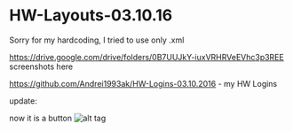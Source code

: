 # HW-Layouts-03.10.16

Sorry for my hardcoding, I tried to use only .xml

https://drive.google.com/drive/folders/0B7UUJkY-iuxVRHRVeEVhc3p3REE screenshots here

https://github.com/Andrei1993ak/HW-Logins-03.10.2016 - my HW Logins

update: 

now it is a button
![alt tag](https://drive.google.com/file/d/0B7UUJkY-iuxVZEpjTkxXVEtwUWs/view?usp=sharing)
 
